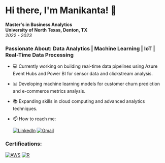 # Hi there, I'm Manikanta! 👋

**Master's in Business Analytics**  
**University of North Texas, Denton, TX**  
_2022 - 2023_

### Passionate About: Data Analytics | Machine Learning | IoT | Real-Time Data Processing

- 💻 Currently working on building real-time data pipelines using Azure Event Hubs and Power BI for sensor data and clickstream analysis.
- 📊 Developing machine learning models for customer churn prediction and e-commerce metrics analysis.
- 📚 Expanding skills in cloud computing and advanced analytics techniques.
- 📫 How to reach me:




  [![LinkedIn](https://content.linkedin.com/content/dam/me/business/en-us/amp/brand-site/v2/bg/LI-Bug.svg.original.svg)](https://www.linkedin.com/in/manikanta-mandadhi-2b4b7a2b5/)   [![Gmail](https://upload.wikimedia.org/wikipedia/commons/0/0a/Gmail_logo.png)](mailto:m.manikantareddy1999@gmail.com)



### Certifications:
[![AWS](https://images.credly.com/size/50x50/images/0e284c3f-5164-4b21-8660-0d84737941bc/image.png)](https://cp.certmetrics.com/amazon/en/public/verify/credential/3e16f1ea98cd434cac93533eca5dd413)
[![R](https://img.icons8.com/?size=48&id=CLvQeiwFpit4&format=png)](https://www.datacamp.com/completed/statement-of-accomplishment/course/84f66a476bc10f616b796493969d4c4e7b533186)



